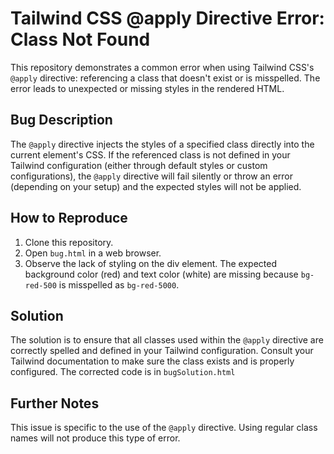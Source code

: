 # Tailwind CSS @apply Directive Error: Class Not Found

This repository demonstrates a common error when using Tailwind CSS's `@apply` directive: referencing a class that doesn't exist or is misspelled.  The error leads to unexpected or missing styles in the rendered HTML.

## Bug Description
The `@apply` directive injects the styles of a specified class directly into the current element's CSS. If the referenced class is not defined in your Tailwind configuration (either through default styles or custom configurations), the `@apply` directive will fail silently or throw an error (depending on your setup) and the expected styles will not be applied.

## How to Reproduce
1. Clone this repository.
2. Open `bug.html` in a web browser.
3. Observe the lack of styling on the div element.  The expected background color (red) and text color (white) are missing because `bg-red-500` is misspelled as `bg-red-5000`.

## Solution
The solution is to ensure that all classes used within the `@apply` directive are correctly spelled and defined in your Tailwind configuration.  Consult your Tailwind documentation to make sure the class exists and is properly configured. The corrected code is in `bugSolution.html`

## Further Notes
This issue is specific to the use of the `@apply` directive.  Using regular class names will not produce this type of error.